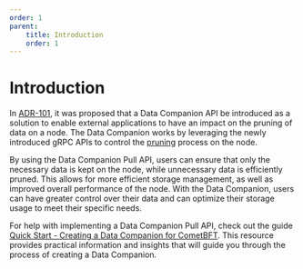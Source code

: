 ```yaml
---
order: 1
parent:
    title: Introduction
    order: 1
---
```


# Introduction

In [ADR-101](https://github.com/cometbft/cometbft/blob/thane/adr-084-data-companion-pull-api/docs/architecture/adr-101-data-companion-pull-api.md),
it was proposed that a Data Companion API be introduced as a solution to enable external applications to have an impact on the
pruning of data on a node. The Data Companion works by leveraging the newly introduced gRPC APIs to control the [pruning](./pruning.md)
process on the node.

By using the Data Companion Pull API, users can ensure that only the necessary data is kept on the node, while unnecessary
data is efficiently pruned. This allows for more efficient storage management, as well as improved overall performance
of the node. With the Data Companion, users can have greater control over their data and can optimize their storage usage
to meet their specific needs.

For help with implementing a Data Companion Pull API, check out the guide [Quick Start - Creating a Data Companion for CometBFT](./quick-start.md).
This resource provides practical information and insights that will guide you through the process of creating a Data Companion.

